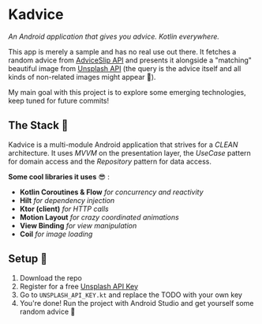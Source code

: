 # Kadvice
*An Android application that gives you advice. Kotlin everywhere.*

This app is merely a sample and has no real use out there. It fetches a random advice from [AdviceSlip API](https://api.adviceslip.com/) and presents it alongside a "matching" beautiful image from [Unsplash API](https://unsplash.com/developers) (the query is the advice itself and all kinds of non-related images might appear 🙈).

My main goal with this project is to explore some emerging technologies, keep tuned for future commits!

## The Stack 🧠

Kadvice is a multi-module Android application that strives for a *CLEAN* architecture. It uses *MVVM* on the presentation layer, the *UseCase* pattern for domain access and the *Repository* pattern for data access.

**Some cool libraries it uses** 😎  :
 - **Kotlin Coroutines & Flow** *for concurrency and reactivity*
 - **Hilt** *for dependency injection*
 - **Ktor (client)** *for HTTP calls*
 - **Motion Layout** *for crazy coordinated animations*
 - **View Binding** *for view manipulation*
 - **Coil** *for image loading*

## Setup 🔨

 1. Download the repo
 2. Register for a free [Unsplash API Key](https://unsplash.com/developers)
 3. Go to `UNSPLASH_API_KEY.kt` and replace the TODO with your own key
 4. You're done! Run the project with Android Studio and get yourself some random advice 🤗
